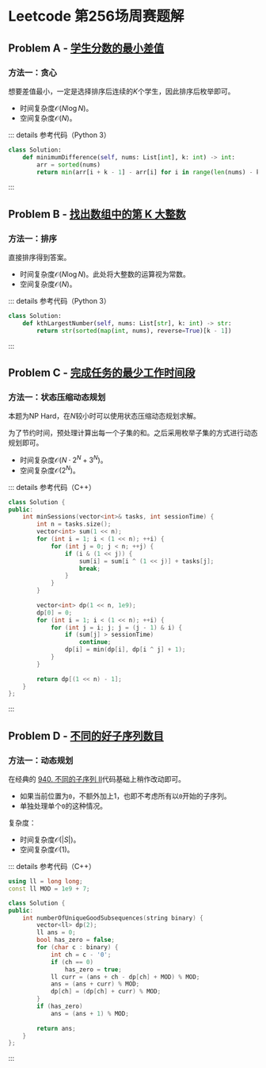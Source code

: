 # Leetcode 第256场周赛题解

## Problem A - [学生分数的最小差值](https://leetcode-cn.com/problems/minimum-difference-between-highest-and-lowest-of-k-scores/)

### 方法一：贪心

想要差值最小，一定是选择排序后连续的$K$个学生，因此排序后枚举即可。

- 时间复杂度$\mathcal{O}(N\log N)$。
- 空间复杂度$\mathcal{O}(N)$。

::: details 参考代码（Python 3）

```python
class Solution:
    def minimumDifference(self, nums: List[int], k: int) -> int:
        arr = sorted(nums)
        return min(arr[i + k - 1] - arr[i] for i in range(len(nums) - k + 1))
```

:::

## Problem B - [找出数组中的第 K 大整数](https://leetcode-cn.com/problems/find-the-kth-largest-integer-in-the-array/)

### 方法一：排序

直接排序得到答案。

- 时间复杂度$\mathcal{O}(N\log N)$。此处将大整数的运算视为常数。
- 空间复杂度$\mathcal{O}(N)$。

::: details 参考代码（Python 3）

```python
class Solution:
    def kthLargestNumber(self, nums: List[str], k: int) -> str:
        return str(sorted(map(int, nums), reverse=True)[k - 1])
```

:::

## Problem C - [完成任务的最少工作时间段](https://leetcode-cn.com/problems/minimum-number-of-work-sessions-to-finish-the-tasks/)

### 方法一：状态压缩动态规划

本题为NP Hard，在$N$较小时可以使用状态压缩动态规划求解。

为了节约时间，预处理计算出每一个子集的和。之后采用枚举子集的方式进行动态规划即可。

- 时间复杂度$\mathcal{O}(N\cdot2^N+3^N)$。
- 空间复杂度$\mathcal{O}(2^N)$。

::: details 参考代码（C++）

```cpp
class Solution {
public:
    int minSessions(vector<int>& tasks, int sessionTime) {
        int n = tasks.size();
        vector<int> sum(1 << n);
        for (int i = 1; i < (1 << n); ++i) {
            for (int j = 0; j < n; ++j) {
                if (i & (1 << j)) {
                    sum[i] = sum[i ^ (1 << j)] + tasks[j];
                    break;
                }
            }
        }
        
        vector<int> dp(1 << n, 1e9);
        dp[0] = 0;
        for (int i = 1; i < (1 << n); ++i) {
            for (int j = i; j; j = (j - 1) & i) {
                if (sum[j] > sessionTime)
                    continue;
                dp[i] = min(dp[i], dp[i ^ j] + 1);
            }
        }
        
        return dp[(1 << n) - 1];
    }
};
```

:::

## Problem D - [不同的好子序列数目](https://leetcode-cn.com/problems/number-of-unique-good-subsequences/)

### 方法一：动态规划

在经典的 [940. 不同的子序列 II](https://leetcode-cn.com/problems/distinct-subsequences-ii/)代码基础上稍作改动即可。

- 如果当前位置为`0`，不额外加上$1$，也即不考虑所有以`0`开始的子序列。
- 单独处理单个`0`的这种情况。

复杂度：

- 时间复杂度$\mathcal{O}(|S|)$。
- 空间复杂度$\mathcal{O}(1)$。

::: details 参考代码（C++）

```cpp
using ll = long long;
const ll MOD = 1e9 + 7;

class Solution {
public:
    int numberOfUniqueGoodSubsequences(string binary) {
        vector<ll> dp(2);
        ll ans = 0;
        bool has_zero = false;
        for (char c : binary) {
            int ch = c - '0';
            if (ch == 0)
                has_zero = true;
            ll curr = (ans + ch - dp[ch] + MOD) % MOD;
            ans = (ans + curr) % MOD;
            dp[ch] = (dp[ch] + curr) % MOD;
        }
        if (has_zero)
            ans = (ans + 1) % MOD;
        
        return ans;
    }
};
```

:::

<Utterances />
